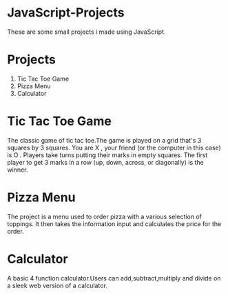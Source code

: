 # JavaScript-Projects
These are some small projects i made using JavaScript.

# Projects
1) Tic Tac Toe Game
2) Pizza Menu
3) Calculator

# Tic Tac Toe Game
The classic game of tic tac toe.The game is played on a grid that's 3 squares by 3 squares. You are X , your friend (or the computer in this case) is O . Players take turns putting their marks in empty squares. The first player to get 3 marks in a row (up, down, across, or diagonally) is the winner.

# Pizza Menu
The project is a menu used to order pizza with a various selection of toppings. It then  takes the information input and calculates the price for the order.

# Calculator
A basic 4 function calculator.Users can add,subtract,multiply and divide on a sleek web version of a calculator.
